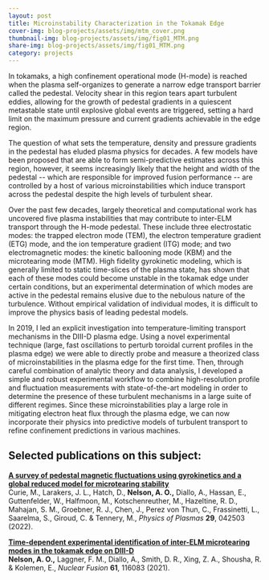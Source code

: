 ```yaml
---
layout: post
title: Microinstability Characterization in the Tokamak Edge
cover-img: blog-projects/assets/img/mtm_cover.png
thumbnail-img: blog-projects/assets/img/fig01_MTM.png
share-img: blog-projects/assets/img/fig01_MTM.png
category: projects
---
```


In tokamaks, a high confinement operational mode (H-mode) is reached when the plasma self-organizes to generate a narrow edge transport barrier called the pedestal. 
Velocity shear in this region tears apart turbulent eddies, allowing for the growth of pedestal gradients in a quiescent metastable state until explosive global events are triggered, setting a hard limit on the maximum pressure and current gradients achievable in the edge region. 

The question of what sets the temperature, density and pressure gradients in the pedestal has eluded plasma physics for decades. 
A few models have been proposed that are able to form semi-predictive estimates across this region, however, it seems increasingly likely that the height and width of the pedestal -- which are responsible for improved fusion performance -- are controlled by a host of various microinstabilities which induce transport across the pedestal despite the high levels of turbulent shear. 

Over the past few decades, largely theoretical and computational work has uncovered five plasma instabilities that may contribute to inter-ELM transport through the H-mode pedestal. 
These include three electrostatic modes: the trapped electron mode (TEM), the electron temperature gradient (ETG) mode, and the ion temperature gradient (ITG) mode; and two electromagnetic modes: the kinetic ballooning mode (KBM) and the microtearing mode (MTM). 
High fidelity gyrokinetic modeling, which is generally limited to static time-slices of the plasma state, has shown that each of these modes could become unstable in the tokamak edge under certain conditions, but an experimental determination of which modes are active in the pedestal remains elusive due to the nebulous nature of the turbulence. 
Without empirical validation of individual modes, it is difficult to improve the physics basis of leading pedestal models.

In 2019, I led an explicit investigation into temperature-limiting transport mechanisms in the DIII-D plasma edge. 
Using a novel experimental technique (large, fast oscillations to perturb toroidal current profiles in the plasma edge) we were able to directly probe and measure a theorized class of microinstabilities in the plasma edge for the first time. 
Then, through careful combination of analytic theory and data analysis, I developed a simple and robust experimental workflow to combine high-resolution profile and fluctuation measurements with state-of-the-art modeling in order to determine the presence of these turbulent mechanisms in a large suite of different regimes. 
Since these microinstabilities play a large role in mitigating electron heat flux through the plasma edge, we can now incorporate their physics into predictive models of turbulent transport to refine confinement predictions in various machines. 

## Selected publications on this subject:

**[A survey of pedestal magnetic fluctuations using gyrokinetics and a global reduced model for microtearing stability](https://doi.org/10.1063/5.0084842)**<br />
Curie, M., Larakers, J. L., Hatch, D., **Nelson, A. O.,** Diallo, A., Hassan, E., Guttenfelder, W., Halfmoon, M., Kotschenreuther, M., Hazeltine, R. D., Mahajan, S. M., Groebner, R. J., Chen, J., Perez von Thun, C., Frassinetti, L., Saarelma, S., Giroud, C. & Tennery, M., _Physics of Plasmas_ **29**, 042503 (2022).

**[Time-dependent experimental identification of inter-ELM microtearing modes in the tokamak edge on DIII-D](https://doi.org/10.1088/1741-4326/ac27ca)** <br />
**Nelson, A. O.,** Laggner, F. M., Diallo, A., Smith, D. R., Xing, Z. A., Shousha, R. & Kolemen, E., _Nuclear Fusion_ **61**, 116083 (2021).
